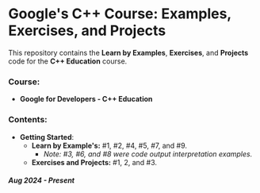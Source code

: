 # Google's C++ Course: Examples, Exercises, and Projects

This repository contains the **Learn by Examples**, **Exercises**, and **Projects** code for the **C++ Education** course.

### Course:
  - **Google for Developers - C++ Education**

### Contents:
  - **Getting Started**:
    - **Learn by Example's:** #1, #2, #4, #5, #7, and #9.
      - *Note: #3, #6, and #8 were code output interpretation examples.*
    - **Exercises and Projects:** #1, 2, and #3.

##### *Aug 2024 - Present*
